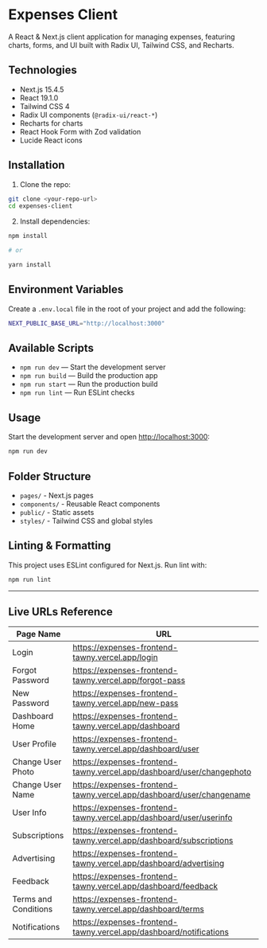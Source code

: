 # Expenses Client

A React & Next.js client application for managing expenses, featuring charts, forms, and UI built with Radix UI, Tailwind CSS, and Recharts.

## Technologies

-   Next.js 15.4.5
-   React 19.1.0
-   Tailwind CSS 4
-   Radix UI components (`@radix-ui/react-*`)
-   Recharts for charts
-   React Hook Form with Zod validation
-   Lucide React icons

## Installation

1. Clone the repo:

```bash
git clone <your-repo-url>
cd expenses-client
```

2. Install dependencies:

```bash
npm install

# or

yarn install
```

## Environment Variables

Create a `.env.local` file in the root of your project and add the following:

```bash
NEXT_PUBLIC_BASE_URL="http://localhost:3000"
```

## Available Scripts

-   `npm run dev` — Start the development server
-   `npm run build` — Build the production app
-   `npm run start` — Run the production build
-   `npm run lint` — Run ESLint checks

## Usage

Start the development server and open [http://localhost:3000](http://localhost:3000):

```bash
npm run dev
```

## Folder Structure

-   `pages/` - Next.js pages
-   `components/` - Reusable React components
-   `public/` - Static assets
-   `styles/` - Tailwind CSS and global styles

## Linting & Formatting

This project uses ESLint configured for Next.js. Run lint with:

```bash
npm run lint
```

---

## Live URLs Reference

| Page Name            | URL                                                                   |
| -------------------- | --------------------------------------------------------------------- |
| Login                | https://expenses-frontend-tawny.vercel.app/login                      |
| Forgot Password      | https://expenses-frontend-tawny.vercel.app/forgot-pass                |
| New Password         | https://expenses-frontend-tawny.vercel.app/new-pass                   |
| Dashboard Home       | https://expenses-frontend-tawny.vercel.app/dashboard                  |
| User Profile         | https://expenses-frontend-tawny.vercel.app/dashboard/user             |
| Change User Photo    | https://expenses-frontend-tawny.vercel.app/dashboard/user/changephoto |
| Change User Name     | https://expenses-frontend-tawny.vercel.app/dashboard/user/changename  |
| User Info            | https://expenses-frontend-tawny.vercel.app/dashboard/user/userinfo    |
| Subscriptions        | https://expenses-frontend-tawny.vercel.app/dashboard/subscriptions    |
| Advertising          | https://expenses-frontend-tawny.vercel.app/dashboard/advertising      |
| Feedback             | https://expenses-frontend-tawny.vercel.app/dashboard/feedback         |
| Terms and Conditions | https://expenses-frontend-tawny.vercel.app/dashboard/terms            |
| Notifications        | https://expenses-frontend-tawny.vercel.app/dashboard/notifications    |
